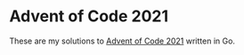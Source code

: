 # Advent of Code 2021

These are my solutions to [Advent of Code 2021](https://adventofcode.com/2021) written in Go.
